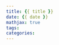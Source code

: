 ```yaml
---
title: {{ title }}
date: {{ date }}
mathjax: true
tags:
categories:
---
```



<!--more-->
